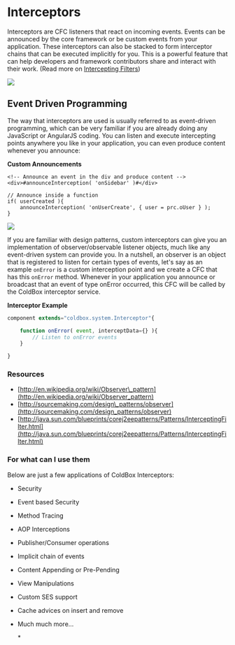 # Interceptors

Interceptors are CFC listeners that react on incoming events. Events can be announced by the core framework or be custom events from your application. These interceptors can also be stacked to form interceptor chains that can be executed implicitly for you. This is a powerful feature that can help developers and framework contributors share and interact with their work. \(Read more on [Intercepting Filters](http://www.corej2eepatterns.com/Patterns2ndEd/InterceptingFilter.htm)\)   


![](https://raw.githubusercontent.com/ortus-docs/coldbox-docs/master/full/images/InterceptorChain.gif)

## Event Driven Programming

The way that interceptors are used is usually referred to as event-driven programming, which can be very familiar if you are already doing any JavaScript or AngularJS coding. You can listen and execute intercepting points anywhere you like in your application, you can even produce content whenever you announce:

**Custom Announcements**

```markup
<!-- Announce an event in the div and produce content -->
<div>#announceInterception( 'onSidebar' )#</div>

// Announce inside a function
if( userCreated ){
    announceInterception( 'onUserCreate', { user = prc.oUser } );
}
```

![](https://raw.githubusercontent.com/ortus-docs/coldbox-docs/master/full/images/eventdriven.jpg)

If you are familiar with design patterns, custom interceptors can give you an implementation of observer/observable listener objects, much like any event-driven system can provide you. In a nutshell, an observer is an object that is registered to listen for certain types of events, let's say as an example `onError` is a custom interception point and we create a CFC that has this `onError` method. Whenever in your application you announce or broadcast that an event of type onError occurred, this CFC will be called by the ColdBox interceptor service.

**Interceptor Example**

```javascript
component extends="coldbox.system.Interceptor"{

    function onError( event, interceptData={} ){
        // Listen to onError events
    }

}
```

### Resources

* [http://en.wikipedia.org/wiki/Observer\_pattern](http://en.wikipedia.org/wiki/Observer_pattern)
* [http://sourcemaking.com/design\_patterns/observer](http://sourcemaking.com/design_patterns/observer)
* [http://java.sun.com/blueprints/corej2eepatterns/Patterns/InterceptingFilter.html](http://java.sun.com/blueprints/corej2eepatterns/Patterns/InterceptingFilter.html)

### For what can I use them

Below are just a few applications of ColdBox Interceptors:

* Security
* Event based Security
* Method Tracing
* AOP Interceptions
* Publisher/Consumer operations
* Implicit chain of events
* Content Appending or Pre-Pending
* View Manipulations
* Custom SES support
* Cache advices on insert and remove
* Much much more...

  \*

